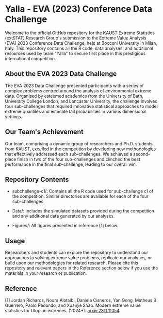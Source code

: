 # Yalla - EVA (2023) Conference Data Challenge

Welcome to the official GitHub repository for the KAUST Extreme Statistics (extSTAT) Research Group's submission to the Extreme Value Analysis (EVA) 2023 Conference Data Challenge, held at Bocconi University in Milan, Italy. This repository contains all the R code, data analyses, and additional resources used by team "Yalla" to secure first place in this prestigious international competition.

## About the EVA 2023 Data Challenge

The EVA 2023 Data Challenge presented participants with a series of complex problems centred around the analysis of environmental extreme data. Organised by esteemed academics from the University of Bath, University College London, and Lancaster University, the challenge involved four sub-challenges that required innovative statistical approaches to model extreme quantiles and estimate tail probabilities in various dimensional settings.

## Our Team's Achievement

Our team, comprising a dynamic group of researchers and Ph.D. students from KAUST, excelled in the competition by developing new methodologies that effectively addressed each sub-challenges. We achieved a second-place finish in two of the four sub-challenges and clinched the best performance in the final sub-challenge, leading to our overall win.

## Repository Contents

- subchallenge-c1/: Contains all the R code used for sub-challenge c1 of the competition. Similar directories are available for each of the four sub-challenges.

- Data/: Includes the simulated datasets provided during the competition and any additional data generated by our analyses.

- Figures/: All figures presented in reference [1] below.

## Usage

Researchers and students can explore the repository to understand our approaches to solving extreme value problems, replicate our analyses, or build upon our methodologies for related research. Please cite this repository and relevant papers in the Reference section below if you use the materials in your research or publication.

## Reference

[1] Jordan Richards, Noura Alotaibi, Daniela Cisneros, Yan Gong, Matheus B. Guerrero, Paolo Redondo, and Xuanjie Shao.
Modern extreme value statistics for Utopian extremes. (2024+). [arxiv:2311.11054](https://arxiv.org/abs/2311.11054).
